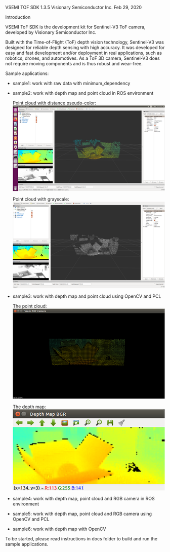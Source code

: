 VSEMI TOF SDK 1.3.5
Visionary Semiconductor Inc.
Feb 29, 2020

Introduction

   VSEMI ToF SDK is the development kit for Sentinel-V3 ToF camera, developed by Visionary Semiconductor Inc.

   Built with the Time-of-Flight (ToF) depth vision technology, Sentinel-V3 was designed for reliable depth sensing with high accuracy. 
   It was developed for easy and fast development and/or deployment in real applications, such as robotics, drones, and automotives. 
   As a ToF 3D camera, Sentinel-V3 does not require moving components and is thus robust and wear-free. 

Sample applications:

- sample1:                   work with raw data with minimum_dependency

- sample2:                   work with depth map and point cloud in ROS environment

  Point cloud with distance pseudo-color:
  ![Image of Sample2](samples/sample2/sample_2_1.png)
 
  Point cloud with grayscale:
  ![Image of Sample2](samples/sample2/sample_2_2.png)

- sample3:                   work with depth map and point cloud using OpenCV and PCL

  The point cloud:
  ![Image of Sample3 = Point cloud](samples/sample3/sample_3_1.png)

  The depth map:
  ![Image of Sample3 = Point cloud](samples/sample3/sample_3_2.png)

- sample4:                   work with depth map, point cloud and RGB camera in ROS environment

- sample5:                   work with depth map, point cloud and RGB camera using OpenCV and PCL

- sample6:                   work with depth map with OpenCV
   
To be started, please read instructions in docs folder to build and run the sample applications.
